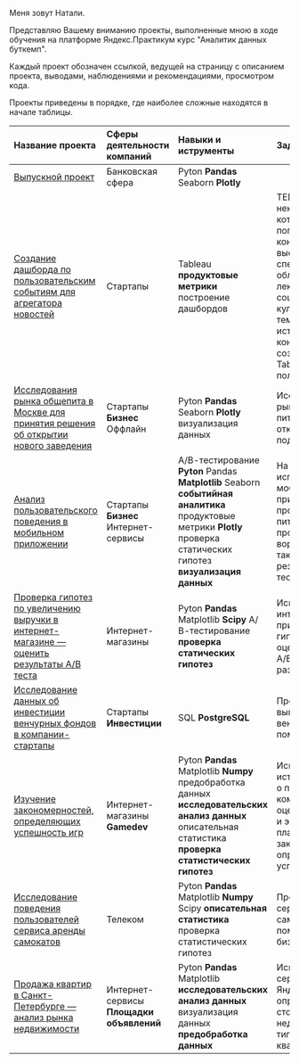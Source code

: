 Меня зовут Натали.

Представляю Вашему вниманию проекты, выполненные мною в ходе обучения на платформе Яндекс.Практикум курс "Аналитик данных буткемп".

Каждый проект обозначен ссылкой, ведущей на страницу с описанием проекта, выводами, наблюдениями и рекомендациями, просмотром кода.

Проекты приведены в порядке, где наиболее сложные находятся в начале таблицы.

Название проекта | Сферы деятельности компаний  | Навыки и иструменты | Задачи проекта
:----------------|:-----------------------------|:--------------------|:--------------
[Выпускной проект](https://github.com/nata031086/Yandex.Practicum/tree/main/Analysis_of_the_outflow_of_Bank_customers)|Банковская сфера|Pyton **Pandas** Seaborn **Plotly**| 
[Создание дашборда по пользовательским событиям для агрегатора новостей](https://github.com/nata031086/Yandex.Practicum/tree/main/Creating_a_dashboard)|Стартапы|Tableau **продуктовые метрики** построение дашбордов|TED - некоммерческий фонд, который проводить популярные конференции. На них выступают специалисты разных областей и читают лекции на актуальные социальные, культурные и научные темы. Исследуете историю TED-конференций и создадите дашборд в Tableau на основе полученых знаний
[Исследования рынка общепита в Москве для принятия решения об открытии нового заведения]()|Стартапы **Бизнес** Оффлайн|Pyton **Pandas** Seaborn **Plotly** визуализация данных|Исследование рынка рынка общественного питания на основе открытых данных, подготова презентации 
[Анализ пользовательского поведения в мобильном приложении]()|Стартапы **Бизнес** Интернет-сервисы|А/В-тестирование **Pyton** Pandas **Matplotlib** Seaborn **событийная аналитика** продуктовые метрики **Plotly** проверка статических гипотез **визуализация данных** |На основе данных использования мобильного приложения для продажи продуктов питания проанализировать воронку продаж, а также оценить результаты A/A/B-тестирования 
[Проверка гипотез по увеличению выручки в интернет-магазине — оценить результаты A/B теста]()|Интернет-магазины|Pyton **Pandas** Matplotlib **Scipy** А/В-тестирование **проверка статических гипотез**|Используя данные интернет-магазина приоритезировать гипотезы, произвести оценку результатов A/B-тестирования различными методами
[Исследование данных об инвестиции венчурных фондов в компании-стартапы]()|Стартапы **Инвестиции**|SQL **PostgreSQL**|Произвести различные выгрузки данных венчурных фондов с помощью SQL
[Изучение закономерностей, определяющих успешность игр]()|Интернет-магазины **Gamedev**|Pyton **Pandas** Matplotlib **Numpy** предобработка данных **исследовательских анализ данных** описательная статистика **проверка статистических гипотез**|Используя исторические данные о продажах компьютерных игр, оценки пользователей и экспертов, жанры и платформы, выявить закономерности, определяющие успешность игры 
[Исследование поведения пользователей сервиса аренды самокатов]()|Телеком|Pyton **Pandas** Matplotlib **Numpy** Scipy **описательная статистика** проверка статистических гипотез|Проверите гипотезы сервиса аренды самокатов, чтобы помочь вырастить бизнес.
[Продажа квартир в Санкт-Петербурге — анализ рынка недвижимости]()|Интернет-сервисы **Площадки объявлений**|Pyton **Pandas** Matplotlib **исследовательских анализ данных** визуализация данных **предобработка данных**|Используя данные сервиса Яндекс.Недвижимость, определить рыночную стоимость объектов недвижимости и типичные параметры квартир



